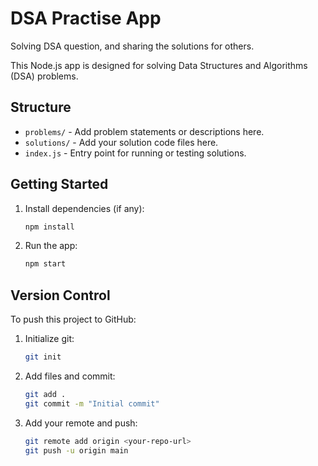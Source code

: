 # DSA Practise App
Solving DSA question, and sharing the solutions for others.

This Node.js app is designed for solving Data Structures and Algorithms (DSA) problems. 

## Structure
- `problems/` - Add problem statements or descriptions here.
- `solutions/` - Add your solution code files here.
- `index.js` - Entry point for running or testing solutions.

## Getting Started
1. Install dependencies (if any):
   ```bash
   npm install
   ```
2. Run the app:
   ```bash
   npm start
   ```

## Version Control
To push this project to GitHub:
1. Initialize git:
   ```bash
   git init
   ```
2. Add files and commit:
   ```bash
   git add .
   git commit -m "Initial commit"
   ```
3. Add your remote and push:
   ```bash
   git remote add origin <your-repo-url>
   git push -u origin main
   ```
